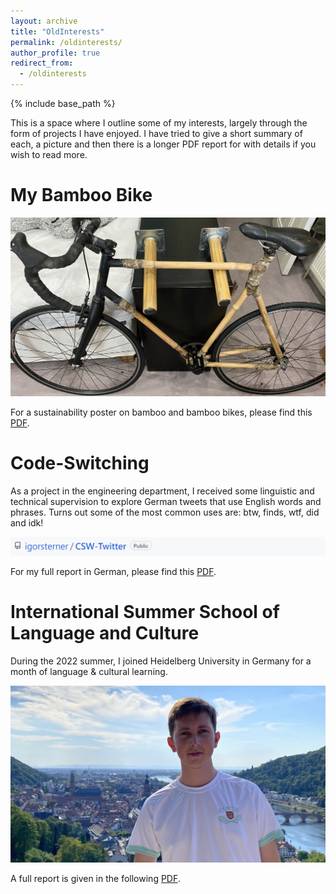 ```yaml
---
layout: archive
title: "OldInterests"
permalink: /oldinterests/
author_profile: true
redirect_from:
  - /oldinterests
---
```

  
{% include base_path %}

This is a space where I outline some of my interests, largely through the form of projects I have enjoyed. I have tried to give a short summary of each, a picture and then there is a longer PDF report for with details if you wish to read more.

My Bamboo Bike
======



![image](/images/bamboo.jpg)

 For a sustainability poster on bamboo and bamboo bikes, please find this [PDF](/files/bamboobike.pdf).

Code-Switching
======

As a project in the engineering department, I received some linguistic and technical supervision to explore German tweets that use English words and phrases. Turns out some of the most common uses are: btw, finds, wtf, did and idk!

![image](/images/csw.jpg)

For my full report in German, please find this [PDF](/files/CSW-report-igor-sterner.pdf).


International Summer School of Language and Culture
======

During the 2022 summer, I joined Heidelberg University in Germany for a month of language & cultural learning.

![image](/images/heidelberg.jpg)

 A full report is given in the following [PDF](https://igorsterner.github.io/files/heidelberg.pdf).